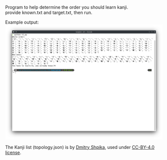Program to help determine the order you should learn kanji.  
provide known.txt and target.txt, then run.

Example output:
![](example.png)

The Kanji list (topology.json) is by [Dmitry Shpika](https://github.com/scriptin/topokanji), used under [CC-BY-4.0 license](https://creativecommons.org/licenses/by/4.0/).
